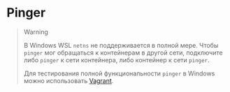 # Pinger

> > [!WARNING]  
> В Windows WSL `netns` не поддерживается в полной мере. Чтобы `pinger` мог обращаться к контейнерам в другой сети, подключите либо `pinger` к сети контейнера, либо контейнер к сети `pinger`.
>
> Для тестирования полной функциональности `pinger` в Windows можно использовать [Vagrant](https://developer.hashicorp.com/vagrant/docs/installation).
